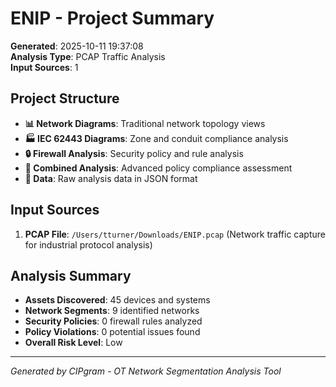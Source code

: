 # ENIP - Project Summary

**Generated**: 2025-10-11 19:37:08  
**Analysis Type**: PCAP Traffic Analysis  
**Input Sources**: 1

## Project Structure

- **📊 Network Diagrams**: Traditional network topology views
- **🏭 IEC 62443 Diagrams**: Zone and conduit compliance analysis  
- **🔒 Firewall Analysis**: Security policy and rule analysis
- **🚀 Combined Analysis**: Advanced policy compliance assessment
- **💾 Data**: Raw analysis data in JSON format

## Input Sources

1. **PCAP File**: `/Users/tturner/Downloads/ENIP.pcap` (Network traffic capture for industrial protocol analysis)


## Analysis Summary

- **Assets Discovered**: 45 devices and systems
- **Network Segments**: 9 identified networks  
- **Security Policies**: 0 firewall rules analyzed
- **Policy Violations**: 0 potential issues found
- **Overall Risk Level**: Low

---
*Generated by CIPgram - OT Network Segmentation Analysis Tool*

